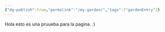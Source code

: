 ```yaml
---
{"dg-publish":true,"permalink":"/my-garden/","tags":["gardenEntry"]}
---
```


Hola esto es una pruueba para la pagina. :)